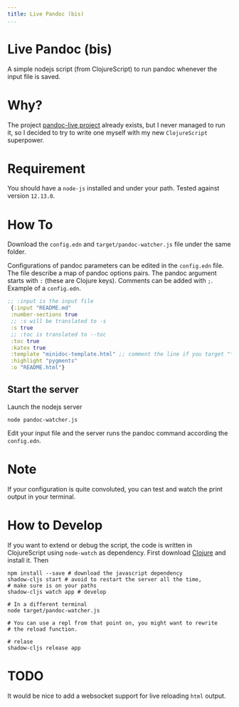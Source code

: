 ```yaml
---
title: Live Pandoc (bis)
...
```


# Live Pandoc (bis)

A simple nodejs script (from ClojureScript) to run pandoc whenever the input
file is saved.

# Why?

The project [pandoc-live project](https://github.com/ocharles/pandoc-live)
already exists, but I never managed to run it, so I decided to try to write one
myself with my new `ClojureScript` superpower.

# Requirement

You should have a `node-js` installed and under your path. Tested against
version `12.13.0`.

# How To

Download the `config.edn` and `target/pandoc-watcher.js` file under the same
folder.


Configurations of pandoc parameters can be edited in the `config.edn` file. The
file describe a map of pandoc options pairs. The pandoc argument starts with
`:` (these are Clojure keys). Comments can be added with `;`. Example of a
`config.edn`.

``` clojure
;; :input is the input file
 {:input "README.md"
 :number-sections true
 ;; :s will be translated to -s
 :s true
 ;; :toc is translated to --toc
 :toc true
 :katex true
 :template "minidoc-template.html" ;; comment the line if you target "*.pdf"
 :highlight "pygments"
 :o "README.html"}
```

## Start the server

Launch the nodejs server

``` shell
node pandoc-watcher.js
```

Edit your input file and the server runs the pandoc command according the
`config.edn`.

# Note

If your configuration is quite convoluted, you can test and watch the print
output in your terminal.

# How to Develop

If you want to extend or debug the script, the code is written in ClojureScript
using `node-watch` as dependency. First download
[Clojure](https://clojure.org/guides/getting_started) and install it. Then

``` shell
npm install --save # download the javascript dependency
shadow-cljs start # avoid to restart the server all the time,
# make sure is on your paths
shadow-cljs watch app # develop

# In a different terminal
node target/pandoc-watcher.js

# You can use a repl from that point on, you might want to rewrite
# the reload function.

# relase
shadow-cljs release app
```

# TODO

It would be nice to add a websocket support for live reloading `html` output.

